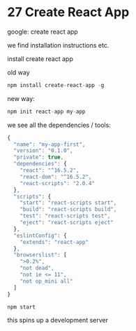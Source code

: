 # 27 Create React App

google: create react app

we find installation instructions etc.

install create react app

old way

```js
npm install create-react-app -g
```

new way:

```js
npm init react-app my-app
```

we see all the dependencies / tools:

```js
{
  "name": "my-app-first",
  "version": "0.1.0",
  "private": true,
  "dependencies": {
    "react": "^16.5.2",
    "react-dom": "^16.5.2",
    "react-scripts": "2.0.4"
  },
  "scripts": {
    "start": "react-scripts start",
    "build": "react-scripts build",
    "test": "react-scripts test",
    "eject": "react-scripts eject"
  },
  "eslintConfig": {
    "extends": "react-app"
  },
  "browserslist": [
    ">0.2%",
    "not dead",
    "not ie <= 11",
    "not op_mini all"
  ]
}
```

```js
npm start
```

this spins up a development server





































